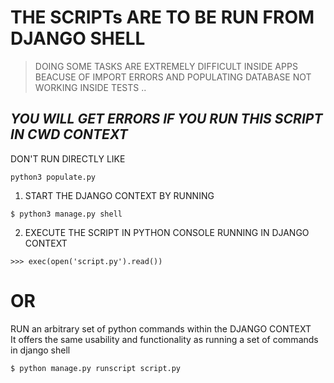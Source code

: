 # THE SCRIPTs ARE TO BE RUN FROM DJANGO SHELL 

> DOING SOME TASKS ARE EXTREMELY DIFFICULT INSIDE APPS 
> BEACUSE OF IMPORT ERRORS
> AND POPULATING DATABASE NOT WORKING INSIDE TESTS ..


## _YOU WILL GET ERRORS IF YOU RUN THIS SCRIPT IN CWD CONTEXT_

DON'T RUN DIRECTLY LIKE 
```shell
python3 populate.py
```

1. START THE DJANGO CONTEXT BY RUNNING 

```shell
$ python3 manage.py shell
```
2. EXECUTE THE SCRIPT IN PYTHON CONSOLE RUNNING IN DJANGO CONTEXT 

```
>>> exec(open('script.py').read())
```

# OR 

RUN an arbitrary set of python commands within the DJANGO CONTEXT  
It offers the same usability and functionality 
as running a set of commands in django shell

```shell
$ python manage.py runscript script.py
```    
